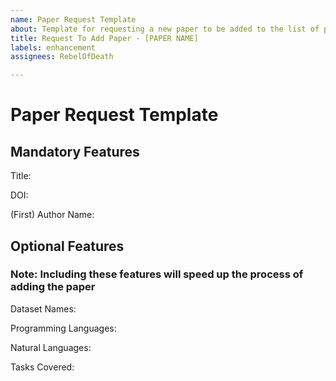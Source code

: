 ```yaml
---
name: Paper Request Template
about: Template for requesting a new paper to be added to the list of papers in  EvalProSearch.
title: Request To Add Paper - [PAPER NAME]
labels: enhancement
assignees: RebelOfDeath

---
```


# Paper Request Template

## Mandatory Features
Title:

DOI:

(First) Author Name:

## Optional Features
### Note: Including these features will speed up the process of adding the paper
Dataset Names:

Programming Languages:

Natural Languages:

Tasks Covered: